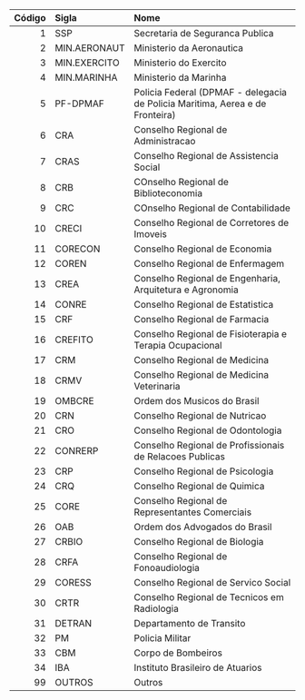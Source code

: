  | Código      | Sigla        | Nome                                                                          |
 | ----------: | :----        | :---------------------------------------------------------------------------- |
 | 1           | SSP          | Secretaria de Seguranca Publica                                               |
 | 2           | MIN.AERONAUT | Ministerio da Aeronautica                                                     |
 | 3           | MIN.EXERCITO | Ministerio do Exercito                                                        |
 | 4           | MIN.MARINHA  | Ministerio da Marinha                                                         |
 | 5           | PF-DPMAF     | Policia Federal (DPMAF - delegacia de Policia Maritima, Aerea e de Fronteira) |
 | 6           | CRA          | Conselho Regional de Administracao                                            |
 | 7           | CRAS         | Conselho Regional de Assistencia Social                                       |
 | 8           | CRB          | COnselho Regional de Biblioteconomia                                          |
 | 9           | CRC          | COnselho Regional de Contabilidade                                            |
 | 10          | CRECI        | Conselho Regional de Corretores de Imoveis                                    |
 | 11          | CORECON      | Conselho Regional de Economia                                                 |
 | 12          | COREN        | Conselho Regional de Enfermagem                                               |
 | 13          | CREA         | Conselho Regional de Engenharia, Arquitetura e Agronomia                      |
 | 14          | CONRE        | Conselho Regional de Estatistica                                              |
 | 15          | CRF          | Conselho Regional de Farmacia                                                 |
 | 16          | CREFITO      | Conselho Regional de Fisioterapia e Terapia Ocupacional                       |
 | 17          | CRM          | Conselho Regional de Medicina                                                 |
 | 18          | CRMV         | Conselho Regional de Medicina Veterinaria                                     |
 | 19          | OMBCRE       | Ordem dos Musicos do Brasil                                                   |
 | 20          | CRN          | Conselho Regional de Nutricao                                                 |
 | 21          | CRO          | Conselho Regional de Odontologia                                              |
 | 22          | CONRERP      | Conselho Regional de Profissionais de Relacoes Publicas                       |
 | 23          | CRP          | Conselho Regional de Psicologia                                               |
 | 24          | CRQ          | Conselho Regional de Quimica                                                  |
 | 25          | CORE         | Conselho Regional de Representantes Comerciais                                |
 | 26          | OAB          | Ordem dos Advogados do Brasil                                                 |
 | 27          | CRBIO        | Conselho Regional de Biologia                                                 |
 | 28          | CRFA         | Conselho Regional de Fonoaudiologia                                           |
 | 29          | CORESS       | Conselho Regional de Servico Social                                           |
 | 30          | CRTR         | Conselho Regional de Tecnicos em Radiologia                                   |
 | 31          | DETRAN       | Departamento de Transito                                                      |
 | 32          | PM           | Policia Militar                                                               |
 | 33          | CBM          | Corpo de Bombeiros                                                            |
 | 34          | IBA          | Instituto Brasileiro de Atuarios                                              |
 | 99          | OUTROS       | Outros                                                                        |
